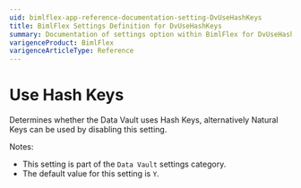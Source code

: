 ```yaml
---
uid: bimlflex-app-reference-documentation-setting-DvUseHashKeys
title: BimlFlex Settings Definition for DvUseHashKeys
summary: Documentation of settings option within BimlFlex for DvUseHashKeys
varigenceProduct: BimlFlex
varigenceArticleType: Reference
---
```


# Use Hash Keys

Determines whether the Data Vault uses Hash Keys, alternatively Natural Keys can be used by disabling this setting.

Notes:

* This setting is part of the `Data Vault` settings category.
* The default value for this setting is `Y`.
